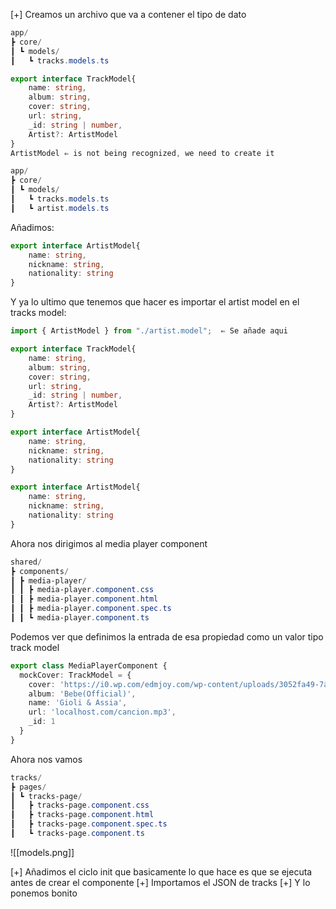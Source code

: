[+] Creamos un archivo que va a contener el tipo de dato

```powershell
app/
┣ core/
┃ ┗ models/
┃   ┗ tracks.models.ts
```

```ts hl:9
export interface TrackModel{
    name: string,
    album: string,
    cover: string,
    url: string,
    _id: string | number,
    Artist?: ArtistModel
}
ArtistModel ⇐ is not being recognized, we need to create it
```

```powershell
app/
┣ core/
┃ ┗ models/
┃   ┗ tracks.models.ts
┃   ┗ artist.models.ts
```

Añadimos:

```ts
export interface ArtistModel{
    name: string,
    nickname: string,
    nationality: string
}
```

Y ya lo ultimo que tenemos que hacer es importar el artist model en el tracks model:

```ts
import { ArtistModel } from "./artist.model";  ⇐ Se añade aqui

export interface TrackModel{
    name: string,
    album: string,
    cover: string,
    url: string,
    _id: string | number,
    Artist?: ArtistModel
}

```

```ts
export interface ArtistModel{
    name: string,
    nickname: string,
    nationality: string
}
```


```ts
export interface ArtistModel{
    name: string,
    nickname: string,
    nationality: string
}	
```


Ahora nos dirigimos al media player component

```powershell
shared/
┣ components/
┃ ┣ media-player/
┃ ┃ ┣ media-player.component.css
┃ ┃ ┣ media-player.component.html
┃ ┃ ┣ media-player.component.spec.ts
┃ ┃ ┗ media-player.component.ts
```

Podemos ver que definimos la entrada de esa propiedad como un valor tipo track model

```ts
export class MediaPlayerComponent {
  mockCover: TrackModel = {
    cover: 'https://i0.wp.com/edmjoy.com/wp-content/uploads/3052fa49-7a5a-1f3e-57b6-cf778c50300a.jpg?w=1200&ssl=1',
    album: 'Bebe(Official)',
    name: 'Gioli & Assia',
    url: 'localhost.com/cancion.mp3',
    _id: 1
  }
}

```

Ahora nos vamos 

```powershell
tracks/
┣ pages/
┃ ┗ tracks-page/
┃   ┣ tracks-page.component.css
┃   ┣ tracks-page.component.html
┃   ┣ tracks-page.component.spec.ts
┃   ┗ tracks-page.component.ts
```

![[models.png]]

[+] Añadimos el ciclo init que basicamente lo que hace es que se ejecuta antes de crear el componente
[+] Importamos el JSON de tracks
[+] Y lo ponemos bonito